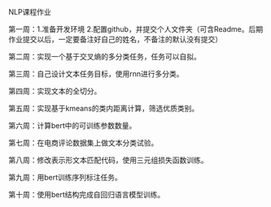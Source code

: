 NLP课程作业

第一周：1.准备开发环境
        2.配置github，并提交个人文件夹（可含Readme。后期作业提交以后，一定要备注好自己的姓名，不备注的默认没有提交）

第二周：实现一个基于交叉熵的多分类任务，任务可以自拟。

第三周：自己设计文本任务目标，使用rnn进行多分类。

第四周：实现文本的全切分。

第五周：实现基于kmeans的类内距离计算，筛选优质类别。

第六周：计算bert中的可训练参数数量。

第七周：在电商评论数据集上做文本分类试验。

第八周：修改表示形文本匹配代码，使用三元组损失函数训练。

第九周：用bert训练序列标注任务。

第十周：使用bert结构完成自回归语言模型训练。
